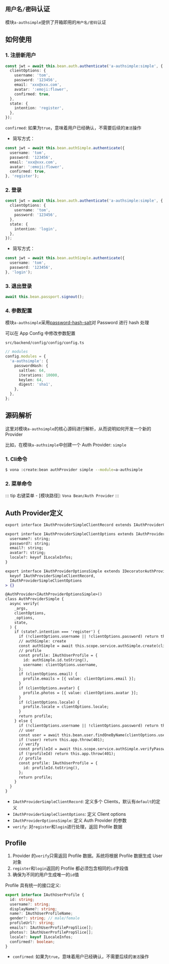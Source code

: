 ## `用户名/密码`认证

模块`a-authsimple`提供了开箱即用的`用户名/密码`认证

## 如何使用

### 1. 注册新用户

``` typescript
const jwt = await this.bean.auth.authenticate('a-authsimple:simple', {
  clientOptions: {
    username: 'tom',
    password: '123456',
    email: 'xxx@xxx.com',
    avatar: ':emoji:flower',
    confirmed: true,
  },
  state: {
    intention: 'register',
  },
});
```

`confirmed`: 如果为`true`，意味着用户已经确认，不需要后续的`激活`操作

* 简写方式：

``` typescript
const jwt = await this.bean.authSimple.authenticate({
  username: 'tom',
  password: '123456',
  email: 'xxx@xxx.com',
  avatar: ':emoji:flower',
  confirmed: true,
}, 'register');
```

### 2. 登录

``` typescript
const jwt = await this.bean.auth.authenticate('a-authsimple:simple', {
  clientOptions: {
    username: 'tom',
    password: '123456',
  },
  state: {
    intention: 'login',
  },
});
```

* 简写方式：

``` typescript
const jwt = await this.bean.authSimple.authenticate({
  username: 'tom',
  password: '123456',
}, 'login');
```

### 3. 退出登录

``` typescript
await this.bean.passport.signout();
```

### 4. 参数配置

模块`a-authsimple`采用[password-hash-salt](https://www.npmjs.com/package/password-hash-salt)对 Password 进行 hash 处理

可以在 App Config 中修改参数配置

`src/backend/config/config/config.ts`

``` typescript
// modules
config.modules = {
  'a-authsimple': {
    passwordHash: {
      saltlen: 64,
      iterations: 10000,
      keylen: 64,
      digest: 'sha1',
    },
  },
};
```

## 源码解析

这里对模块`a-authsimple`的核心源码进行解析，从而说明如何开发一个新的 Provider

比如，在模块`a-authsimple`中创建一个 Auth Provider: `simple`

### 1. Cli命令

``` bash
$ vona :create:bean authProvider simple --module=a-authsimple
```

### 2. 菜单命令

::: tip
右键菜单 - [模块路径]: `Vona Bean/Auth Provider`
:::

## Auth Provider定义

``` diff
export interface IAuthProviderSimpleClientRecord extends IAuthProviderClientRecord {}

export interface IAuthProviderSimpleClientOptions extends IAuthProviderClientOptions {
  username?: string;
  password?: string;
  email?: string;
  avatar?: string;
  locale?: keyof ILocaleInfos;
}

export interface IAuthProviderOptionsSimple extends IDecoratorAuthProviderOptions<
  keyof IAuthProviderSimpleClientRecord,
  IAuthProviderSimpleClientOptions
> {}

@AuthProvider<IAuthProviderOptionsSimple>()
class AuthProviderSimple {
  async verify(
    _args,
    clientOptions,
    _options,
    state,
  ) {
    if (state?.intention === 'register') {
      if (!clientOptions.username || !clientOptions.password) return this.app.throw(403);
      // authSimple: create
      const authSimple = await this.scope.service.authSimple.create(clientOptions.password);
      // profile
      const profile: IAuthUserProfile = {
        id: authSimple.id.toString(),
        username: clientOptions.username,
      };
      if (clientOptions.email) {
        profile.emails = [{ value: clientOptions.email }];
      }
      if (clientOptions.avatar) {
        profile.photos = [{ value: clientOptions.avatar }];
      }
      if (clientOptions.locale) {
        profile.locale = clientOptions.locale;
      }
      return profile;
    } else {
      if (!clientOptions.username || !clientOptions.password) return this.app.throw(401);
      // user
      const user = await this.bean.user.findOneByName(clientOptions.username);
      if (!user) return this.app.throw(401);
      // verify
      const profileId = await this.scope.service.authSimple.verifyPassword(user.id, clientOptions.password);
      if (!profileId) return this.app.throw(401);
      // profile
      const profile: IAuthUserProfile = {
        id: profileId.toString(),
      };
      return profile;
    }
  }
}
```

- `IAuthProviderSimpleClientRecord`: 定义多个 Clients，默认有`default`的定义
- `IAuthProviderSimpleClientOptions`: 定义 Client options
- `IAuthProviderOptionsSimple`: 定义 Auth Provider 的参数
- `verify`: 对`register`和`login`进行处理，返回 Profile 数据

## Profile

1. Provider 的`verify`只需返回 Profile 数据。系统将根据 Profile 数据生成 User 对象
2. `register`和`login`返回的 Profile 都必须包含相同的`id`字段值
3. 确保为不同的用户生成唯一的`id`值

Profile 具有统一的接口定义:

``` typescript
export interface IAuthUserProfile {
  id: string;
  username?: string;
  displayName?: string;
  name?: IAuthUserProfileName;
  gender?: string; // male/female
  profileUrl?: string;
  emails?: IAuthUserProfilePropSlice[];
  photos?: IAuthUserProfilePropSlice[];
  locale?: keyof ILocaleInfos;
  confirmed?: boolean;
}
```

* `confirmed`: 如果为`true`，意味着用户已经确认，不需要后续的`激活`操作

